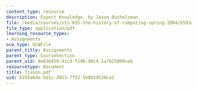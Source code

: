 ```yaml
---
content_type: resource
description: Expert Knowledge, by Jason Ruchelsman
file: /media/courses/sts-035-the-history-of-computing-spring-2004/6593a6debd1cd8537f535b8b5d520ca1_7jason.pdf
file_type: application/pdf
learning_resource_types:
- Assignments
ocw_type: OCWFile
parent_title: Assignments
parent_type: CourseSection
parent_uid: 8e836459-d1cd-f190-d0c4-1a7b25809ceb
resourcetype: Document
title: 7jason.pdf
uid: 6593a6de-bd1c-d853-7f53-5b8b5d520ca1
---
```

